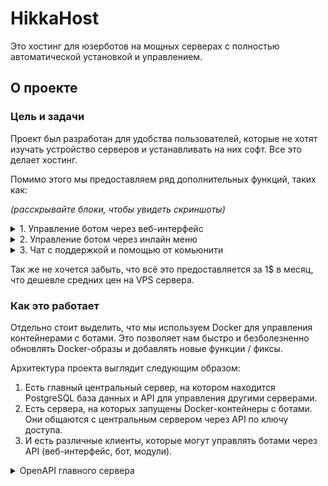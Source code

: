 # HikkaHost

Это хостинг для юзерботов на мощных серверах с полностью автоматической установкой и управлением.

## О проекте


### Цель и задачи

Проект был разработан для удобства пользователей, которые не хотят изучать устройство серверов и устанавливать на них софт. Все это делает хостинг.

Помимо этого мы предоставляем ряд дополнительных функций, таких как:

_(расскрывайте блоки, чтобы увидеть скриншоты)_

<details>
  <summary>1. Управление ботом через веб-интерфейс</summary>

  ![Web interface](/profile/screenshots/webapp.png)
</details>

<details>
  <summary>2. Управление ботом через инлайн меню</summary>

  ![Inline menu](/profile/screenshots/inline.png)
</details>

<details>
  <summary>3. Чат с поддержкой и помощью от комьюнити</summary>

  ![Inline menu](/profile/screenshots/support.png)
</details>

Так же не хочется забыть, что всё это предоставляется за 1$ в месяц, что дешевле средних цен на VPS сервера.

### Как это работает

Отдельно стоит выделить, что мы используем Docker для управления контейнерами с ботами. Это позволяет нам быстро и безболезненно обновлять Docker-образы и добавлять новые функции / фиксы.

Архитектура проекта выглядит следующим образом:

1. Есть главный центральный сервер, на котором находится PostgreSQL база данных и API для управления другими серверами.
2. Есть сервера, на которых запущены Docker-контейнеры с ботами. Они общаются с центральным сервером через API по ключу доступа.
3. И есть различные клиенты, которые могут управлять ботами через API (веб-интерфейс, бот, модули).

<details>
  <summary>OpenAPI главного сервера</summary>

  ![Inline menu](/profile/screenshots/api.png)
</details>
